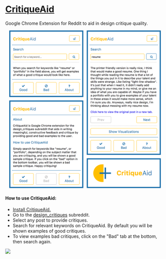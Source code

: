 # [CritiqueAid](https://chrome.google.com/webstore/detail/critiqueaid/ciiljocaanbjbmhhnoeemepjmndjeijj)
Google Chrome Extension for Reddit to aid in design critique quality.

<div align="center">
	<img src="https://github.com/SunayaShivakumar/CritiqueAid/blob/master/images/critiqueaid.png" width=480>
</div>

#### How to use CritiqueAid:
* [Install CritiqueAid.](https://chrome.google.com/webstore/detail/critiqueaid/ciiljocaanbjbmhhnoeemepjmndjeijj)
* Go to the [design_critiques](https://www.reddit.com/r/design_critiques/) subreddit.
* Select any post to provide critiques.
* Search for relevant keywords on CritiqueAid. By default you will be shown examples of good critiques.
* To view examples bad critiques, click on the "Bad" tab at the bottom, then search again.

<img src="https://github.com/SunayaShivakumar/CritiqueAid/blob/master/images/critiqueaid.gif">
